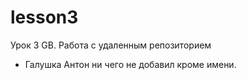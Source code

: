 # lesson3
Урок 3 GB. Работа с удаленным репозиторием

* Галушка Антон ни чего не добавил кроме имени.